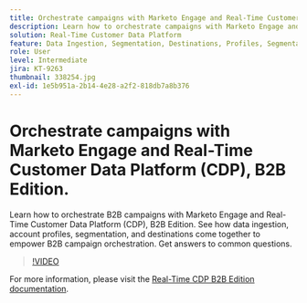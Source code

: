 ```yaml
---
title: Orchestrate campaigns with Marketo Engage and Real-Time Customer Data Platform, B2B Edition
description: Learn how to orchestrate campaigns with Marketo Engage and Real-Time Customer Data Platform (CDP), B2B Edition.
solution: Real-Time Customer Data Platform
feature: Data Ingestion, Segmentation, Destinations, Profiles, Segmentation, Destinations
role: User
level: Intermediate
jira: KT-9263
thumbnail: 338254.jpg
exl-id: 1e5b951a-2b14-4e28-a2f2-818db7a8b376
---
```

# Orchestrate campaigns with Marketo Engage and Real-Time Customer Data Platform (CDP), B2B Edition.

Learn how to orchestrate B2B campaigns with Marketo Engage and Real-Time Customer Data Platform (CDP), B2B Edition. See how data ingestion, account profiles, segmentation, and destinations come together to empower B2B campaign orchestration. Get answers to common questions.

>[!VIDEO](https://video.tv.adobe.com/v/338254?quality=12&learn=on)

For  more information, please visit the [Real-Time CDP B2B Edition documentation](https://experienceleague.adobe.com/docs/experience-platform/rtcdp/b2b-overview.html).
